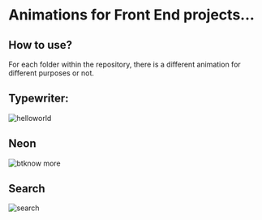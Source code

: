 # Animations for Front End projects...</h1>

## How to use?

For each folder within the repository, there is a different animation for different purposes or not.

## Typewriter:<br>

![helloworld](https://user-images.githubusercontent.com/87573675/206924380-c0daf5bd-0288-43c0-b177-cb6d7cc2dc8e.gif)

## Neon

![btknow more](https://user-images.githubusercontent.com/87573675/208219914-bc389885-25d7-4094-acb6-60e71c1aa95a.gif)

## Search

![search](https://github.com/eipvi/animations/assets/87573675/f3396045-e296-45b9-bc16-e487ee6caf9b)
